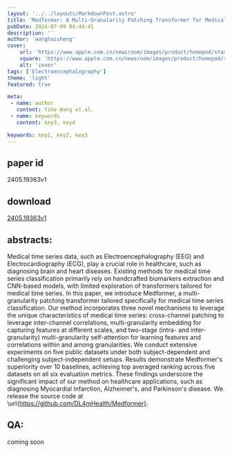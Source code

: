 ```yaml
---
layout: '../../layouts/MarkdownPost.astro'
title: 'Medformer: A Multi-Granularity Patching Transformer for Medical Time-Series Classification'
pubDate: 2024-07-09 04:44:41
description: ''
author: 'wanghaisheng'
cover:
    url: 'https://www.apple.com.cn/newsroom/images/product/homepod/standard/Apple-HomePod-hero-230118_big.jpg.large_2x.jpg'
    square: 'https://www.apple.com.cn/newsroom/images/product/homepod/standard/Apple-HomePod-hero-230118_big.jpg.large_2x.jpg'
    alt: 'cover'
tags: ['Electroencephalography'] 
theme: 'light'
featured: true

meta:
 - name: author
   content: Yihe Wang et.al.
 - name: keywords
   content: key3, key4

keywords: key1, key2, key3
---
```


## paper id
2405.19363v1
## download
[2405.19363v1](http://arxiv.org/abs/2405.19363v1)
## abstracts:
Medical time series data, such as Electroencephalography (EEG) and Electrocardiography (ECG), play a crucial role in healthcare, such as diagnosing brain and heart diseases. Existing methods for medical time series classification primarily rely on handcrafted biomarkers extraction and CNN-based models, with limited exploration of transformers tailored for medical time series. In this paper, we introduce Medformer, a multi-granularity patching transformer tailored specifically for medical time series classification. Our method incorporates three novel mechanisms to leverage the unique characteristics of medical time series: cross-channel patching to leverage inter-channel correlations, multi-granularity embedding for capturing features at different scales, and two-stage (intra- and inter-granularity) multi-granularity self-attention for learning features and correlations within and among granularities. We conduct extensive experiments on five public datasets under both subject-dependent and challenging subject-independent setups. Results demonstrate Medformer's superiority over 10 baselines, achieving top averaged ranking across five datasets on all six evaluation metrics. These findings underscore the significant impact of our method on healthcare applications, such as diagnosing Myocardial Infarction, Alzheimer's, and Parkinson's disease. We release the source code at \url{https://github.com/DL4mHealth/Medformer}.
## QA:
coming soon

